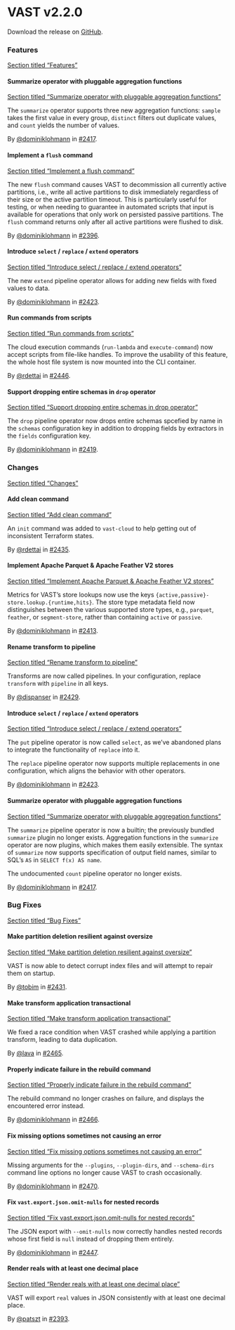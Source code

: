 # VAST v2.2.0

Download the release on [GitHub](https://github.com/tenzir/tenzir/releases/tag/v2.2.0).

### Features

[Section titled “Features”](#features)

#### Summarize operator with pluggable aggregation functions

[Section titled “Summarize operator with pluggable aggregation functions”](#summarize-operator-with-pluggable-aggregation-functions)

The `summarize` operator supports three new aggregation functions: `sample` takes the first value in every group, `distinct` filters out duplicate values, and `count` yields the number of values.

By [@dominiklohmann](https://github.com/dominiklohmann) in [#2417](https://github.com/tenzir/tenzir/pull/2417).

#### Implement a `flush` command

[Section titled “Implement a flush command”](#implement-a-flush-command)

The new `flush` command causes VAST to decommission all currently active partitions, i.e., write all active partitions to disk immediately regardless of their size or the active partition timeout. This is particularly useful for testing, or when needing to guarantee in automated scripts that input is available for operations that only work on persisted passive partitions. The `flush` command returns only after all active partitions were flushed to disk.

By [@dominiklohmann](https://github.com/dominiklohmann) in [#2396](https://github.com/tenzir/tenzir/pull/2396).

#### Introduce `select` / `replace` / `extend` operators

[Section titled “Introduce select / replace / extend operators”](#introduce-select--replace--extend-operators)

The new `extend` pipeline operator allows for adding new fields with fixed values to data.

By [@dominiklohmann](https://github.com/dominiklohmann) in [#2423](https://github.com/tenzir/tenzir/pull/2423).

#### Run commands from scripts

[Section titled “Run commands from scripts”](#run-commands-from-scripts)

The cloud execution commands (`run-lambda` and `execute-command`) now accept scripts from file-like handles. To improve the usability of this feature, the whole host file system is now mounted into the CLI container.

By [@rdettai](https://github.com/rdettai) in [#2446](https://github.com/tenzir/tenzir/pull/2446).

#### Support dropping entire schemas in `drop` operator

[Section titled “Support dropping entire schemas in drop operator”](#support-dropping-entire-schemas-in-drop-operator)

The `drop` pipeline operator now drops entire schemas spcefied by name in the `schemas` configuration key in addition to dropping fields by extractors in the `fields` configuration key.

By [@dominiklohmann](https://github.com/dominiklohmann) in [#2419](https://github.com/tenzir/tenzir/pull/2419).

### Changes

[Section titled “Changes”](#changes)

#### Add clean command

[Section titled “Add clean command”](#add-clean-command)

An `init` command was added to `vast-cloud` to help getting out of inconsistent Terraform states.

By [@rdettai](https://github.com/rdettai) in [#2435](https://github.com/tenzir/tenzir/pull/2435).

#### Implement Apache Parquet & Apache Feather V2 stores

[Section titled “Implement Apache Parquet & Apache Feather V2 stores”](#implement-apache-parquet--apache-feather-v2-stores)

Metrics for VAST’s store lookups now use the keys `{active,passive}-store.lookup.{runtime,hits}`. The store type metadata field now distinguishes between the various supported store types, e.g., `parquet`, `feather`, or `segment-store`, rather than containing `active` or `passive`.

By [@dominiklohmann](https://github.com/dominiklohmann) in [#2413](https://github.com/tenzir/tenzir/pull/2413).

#### Rename transform to pipeline

[Section titled “Rename transform to pipeline”](#rename-transform-to-pipeline)

Transforms are now called pipelines. In your configuration, replace `transform` with `pipeline` in all keys.

By [@dispanser](https://github.com/dispanser) in [#2429](https://github.com/tenzir/tenzir/pull/2429).

#### Introduce `select` / `replace` / `extend` operators

[Section titled “Introduce select / replace / extend operators”](#introduce-select--replace--extend-operators-1)

The `put` pipeline operator is now called `select`, as we’ve abandoned plans to integrate the functionality of `replace` into it.

The `replace` pipeline operator now supports multiple replacements in one configuration, which aligns the behavior with other operators.

By [@dominiklohmann](https://github.com/dominiklohmann) in [#2423](https://github.com/tenzir/tenzir/pull/2423).

#### Summarize operator with pluggable aggregation functions

[Section titled “Summarize operator with pluggable aggregation functions”](#summarize-operator-with-pluggable-aggregation-functions-1)

The `summarize` pipeline operator is now a builtin; the previously bundled `summarize` plugin no longer exists. Aggregation functions in the `summarize` operator are now plugins, which makes them easily extensible. The syntax of `summarize` now supports specification of output field names, similar to SQL’s `AS` in `SELECT f(x) AS name`.

The undocumented `count` pipeline operator no longer exists.

By [@dominiklohmann](https://github.com/dominiklohmann) in [#2417](https://github.com/tenzir/tenzir/pull/2417).

### Bug Fixes

[Section titled “Bug Fixes”](#bug-fixes)

#### Make partition deletion resilient against oversize

[Section titled “Make partition deletion resilient against oversize”](#make-partition-deletion-resilient-against-oversize)

VAST is now able to detect corrupt index files and will attempt to repair them on startup.

By [@tobim](https://github.com/tobim) in [#2431](https://github.com/tenzir/tenzir/pull/2431).

#### Make transform application transactional

[Section titled “Make transform application transactional”](#make-transform-application-transactional)

We fixed a race condition when VAST crashed while applying a partition transform, leading to data duplication.

By [@lava](https://github.com/lava) in [#2465](https://github.com/tenzir/tenzir/pull/2465).

#### Properly indicate failure in the rebuild command

[Section titled “Properly indicate failure in the rebuild command”](#properly-indicate-failure-in-the-rebuild-command)

The rebuild command no longer crashes on failure, and displays the encountered error instead.

By [@dominiklohmann](https://github.com/dominiklohmann) in [#2466](https://github.com/tenzir/tenzir/pull/2466).

#### Fix missing options sometimes not causing an error

[Section titled “Fix missing options sometimes not causing an error”](#fix-missing-options-sometimes-not-causing-an-error)

Missing arguments for the `--plugins`, `--plugin-dirs`, and `--schema-dirs` command line options no longer cause VAST to crash occasionally.

By [@dominiklohmann](https://github.com/dominiklohmann) in [#2470](https://github.com/tenzir/tenzir/pull/2470).

#### Fix `vast.export.json.omit-nulls` for nested records

[Section titled “Fix vast.export.json.omit-nulls for nested records”](#fix-vastexportjsonomit-nulls-for-nested-records)

The JSON export with `--omit-nulls` now correctly handles nested records whose first field is `null` instead of dropping them entirely.

By [@dominiklohmann](https://github.com/dominiklohmann) in [#2447](https://github.com/tenzir/tenzir/pull/2447).

#### Render reals with at least one decimal place

[Section titled “Render reals with at least one decimal place”](#render-reals-with-at-least-one-decimal-place)

VAST will export `real` values in JSON consistently with at least one decimal place.

By [@patszt](https://github.com/patszt) in [#2393](https://github.com/tenzir/tenzir/pull/2393).